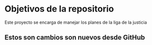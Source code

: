 # Objetivos de la repositorio

Este proyecto se encarga de manejar los planes de la liga de la justicia


## Estos son cambios son nuevos desde GitHub
